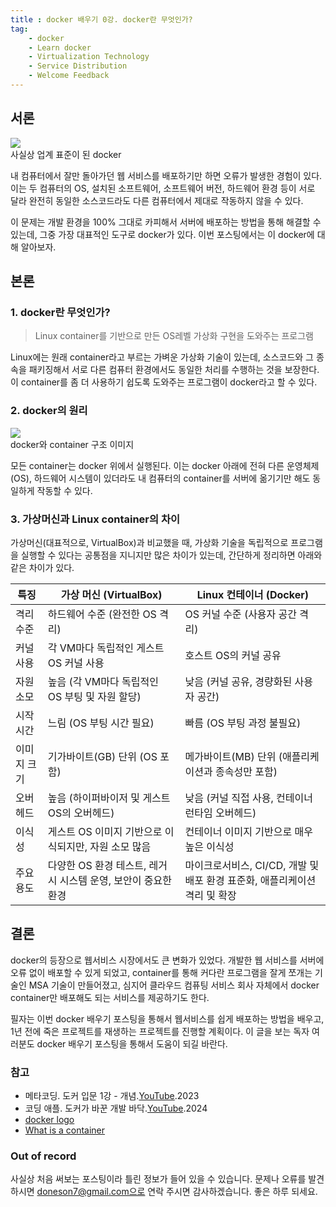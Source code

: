 ```yaml
---
title : docker 배우기 0강. docker란 무엇인가?
tag:
    - docker
    - Learn docker
    - Virtualization Technology
    - Service Distribution
    - Welcome Feedback
---
```


## 서론

<div class="card mb-3">
    <img class="card-img-top" src="https://i.namu.wiki/i/We8eAU4H5r63cQaif1PXCWc3jFJ1pYMekix1_qlgnkzfyeHj1W4D8mppFL8s-pt0uHkPMWNxwTwJlhhEtTgUWeIxSQcAXVd31Gz83qmF58VDSLjAikYkKj0LGeR8eCqbuCgwwdMbbbjvEyVSmbEE1A.svg"/>
    <div class="card-body bg-light">
        <div class="card-text">
            사실상 업계 표준이 된 docker
        </div>
    </div>
</div>

내 컴퓨터에서 잘만 돌아가던 웹 서비스를 배포하기만 하면 오류가 발생한 경험이 있다. 이는 두 컴퓨터의 OS, 설치된 소프트웨어, 소프트웨어 버전, 하드웨어 환경 등이 서로 달라 완전히 동일한 소스코드라도 다른 컴퓨터에서 제대로 작동하지 않을 수 있다.

이 문제는 개발 환경을 100% 그대로 카피해서 서버에 배포하는 방법을 통해 해결할 수 있는데, 그중 가장 대표적인 도구로 docker가 있다. 이번 포스팅에서는 이 docker에 대해 알아보자.

## 본론

### 1. docker란 무엇인가?

> Linux container를 기반으로 만든 OS레벨 가상화 구현을 도와주는 프로그램

Linux에는 원래 container라고 부르는 가벼운 가상화 기술이 있는데, 소스코드와 그 종속을 패키징해서 서로 다른 컴퓨터 환경에서도 동일한 처리를 수행하는 것을 보장한다. 이 container를 좀 더 사용하기 쉽도록 도와주는 프로그램이 docker라고 할 수 있다.

### 2. docker의 원리

<div class="card mb-3">
    <img class="card-img-top" src="https://www.docker.com/app/uploads/2021/11/container-what-is-container-1110x961.png"/>
    <div class="card-body bg-light">
        <div class="card-text">
            docker와 container 구조 이미지
        </div>
    </div>
</div>

모든 container는 docker 위에서 실행된다. 이는 docker 아래에 전혀 다른 운영체제(OS), 하드웨어 시스템이 있더라도 내 컴퓨터의 container를 서버에 옮기기만 해도 동일하게 작동할 수 있다.

### 3. 가상머신과 Linux container의 차이

가상머신(대표적으로, VirtualBox)과 비교했을 때, 가상화 기술을 독립적으로 프로그램을 실행할 수 있다는 공통점을 지니지만 많은 차이가 있는데, 간단하게 정리하면 아래와 같은 차이가 있다.

| 특징     | 가상 머신 (VirtualBox)                    | Linux 컨테이너 (Docker)                            |
| ------ | ------------------------------------- | ---------------------------------------------- |
| 격리 수준  | 하드웨어 수준 (완전한 OS 격리)                   | OS 커널 수준 (사용자 공간 격리)                           |
| 커널 사용  | 각 VM마다 독립적인 게스트 OS 커널 사용              | 호스트 OS의 커널 공유                                  |
| 자원 소모  | 높음 (각 VM마다 독립적인 OS 부팅 및 자원 할당)        | 낮음 (커널 공유, 경량화된 사용자 공간)                        |
| 시작 시간  | 느림 (OS 부팅 시간 필요)                      | 빠름 (OS 부팅 과정 불필요)                              |
| 이미지 크기 | 기가바이트(GB) 단위 (OS 포함)                  | 메가바이트(MB) 단위 (애플리케이션과 종속성만 포함)                 |
| 오버헤드   | 높음 (하이퍼바이저 및 게스트 OS의 오버헤드)            | 낮음 (커널 직접 사용, 컨테이너 런타임 오버헤드)                   |
| 이식성    | 게스트 OS 이미지 기반으로 이식되지만, 자원 소모 많음       | 컨테이너 이미지 기반으로 매우 높은 이식성                        |
| 주요 용도  | 다양한 OS 환경 테스트, 레거시 시스템 운영, 보안이 중요한 환경 | 마이크로서비스, CI/CD, 개발 및 배포 환경 표준화, 애플리케이션 격리 및 확장 |

## 결론

docker의 등장으로 웹서비스 시장에서도 큰 변화가 있었다. 개발한 웹 서비스를 서버에 오류 없이 배포할 수 있게 되었고, container를 통해 커다란 프로그램을 잘게 쪼개는 기술인 MSA 기술이 만들어졌고, 심지어 클라우드 컴퓨팅 서비스 회사 자체에서 docker container만 배포해도 되는 서비스를 제공하기도 한다.

필자는 이번 docker 배우기 포스팅을 통해서 웹서비스를 쉽게 배포하는 방법을 배우고, 1년 전에 죽은 프로젝트를 재생하는 프로젝트를 진행할 계획이다. 이 글을 보는 독자 여러분도 docker 배우기 포스팅을 통해서 도움이 되길 바란다.

### 참고

* 메타코딩. 도커 입문 1강 - 개념.[YouTube](https://youtu.be/BivQIVzsiTM?si=R5IHde3-KE2dgRd9).2023
* 코딩 애플. 도커가 바꾼 개발 바닥.[YouTube](https://youtu.be/e0koWWAmXSk?si=imUwo0ciN9DUzlIH).2024
* [docker logo](https://www.docker.com/company/newsroom/media-resources/)
* [What is a container](https://www.docker.com/resources/what-container/)

### Out of record

사실상 처음 써보는 포스팅이라 틀린 정보가 들어 있을 수 있습니다. 문제나 오류를 발견하시면 doneson7@gmail.com으로 연락 주시면 감사하겠습니다. 좋은 하루 되세요.